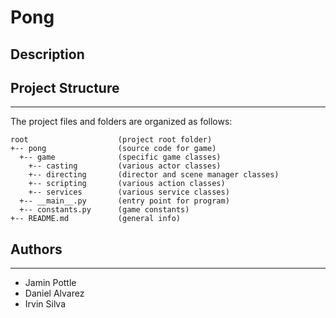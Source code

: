 # Pong
## Description

## Project Structure
---
The project files and folders are organized as follows:
```
root                    (project root folder)
+-- pong                (source code for game)
  +-- game              (specific game classes)
    +-- casting         (various actor classes)
    +-- directing       (director and scene manager classes)
    +-- scripting       (various action classes)
    +-- services        (various service classes)
  +-- __main__.py       (entry point for program)
  +-- constants.py      (game constants)
+-- README.md           (general info)
```
## Authors
---
* Jamin Pottle
* Daniel Alvarez
* Irvin Silva
